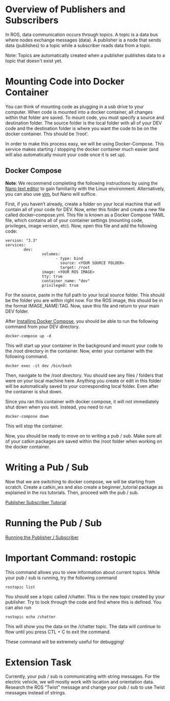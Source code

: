 # Overview of Publishers and Subscribers
In ROS, data communication occurs through topics. A topic is a data bus where nodes exchange messages (data). A publisher is a node that sends data (publishes) to a topic while a subscriber reads data from a topic.

Note: Topics are automatically created when a publisher publishes data to a topic that doesn't exist yet.

# Mounting Code into Docker Container
You can think of mounting code as plugging in a usb drive to your computer. When code is mounted into a docker container, all changes within that folder are saved. To mount code, you must specify a source and destination folder. The source folder is the local folder with all of your DEV code and the destination folder is where you want the code to be on the docker container. This should be ‘/root’.

In order to make this process easy, we will be using Docker-Compose. This service makes starting / stopping the docker container much easier (and will also automatically mount your code once it is set up).

## Docker Compose
**Note**: We recommend completing the following instructions by using the [Nano text editor](https://www.howtoforge.com/linux-nano-command/) to gain familiarity with the Linux environment. Alternatively, you can also use [vim](https://www.howtoforge.com/vim-basics), but Nano will suffice.

First, if you haven’t already, create a folder on your local machine that will contain all of your code for DEV. Now, enter this folder and create a new file called docker-compose.yml. This file is known as a Docker Compose YAML file, which contains all of your container settings (mounting code, privileges, image version, etc). Now, open this file and add the following code:
```
version: "3.3"
services:
        dev:
                volumes:
                      - type: bind
                        source: <YOUR SOURCE FOLDER>
                        target: /root
                image: <YOUR ROS IMAGE>
                tty: true
                container_name: "dev"
                privileged: true
```
For the source, paste in the full path to your local source folder. This should be the folder you are within right now. For the ROS image, this should be in the format IMAGE_NAME:TAG. Now, save this file and return to your main DEV folder.

After [Installing Docker Compose](https://docs.docker.com/compose/install/), you should be able to run the following command from your DEV directory.
```
docker-compose up -d
```
This will start up your container in the background and mount your code to the /root directory in the container. Now, enter your container with the following command.
```
docker exec -it dev /bin/bash
```
Then, navigate to the /root directory. You should see any files / folders that were on your local machine here. Anything you create or edit in this folder will be automatically saved to your corresponding local folder. Even after the container is shut down.

Since you ran this container with docker compose, it will not immediately shut down when you exit. Instead, you need to run
```
docker-compose down
```
This will stop the container.

Now, you should be ready to move on to writing a pub / sub. Make sure all of your catkin packages are saved within the /root folder when working on the docker container.

# Writing a Pub / Sub
Now that we are switching to docker compose, we will be starting from scratch. Create a catkin_ws and also create a beginner_tutorial package as explained in the ros tutorials. Then, proceed with the pub / sub.

[Publisher Subscriber Tutorial](http://wiki.ros.org/ROS/Tutorials/WritingPublisherSubscriber%28python%29)

# Running the Pub / Sub
[Running the Publisher / Subscriber](http://wiki.ros.org/ROS/Tutorials/ExaminingPublisherSubscriber)

# Important Command: rostopic
This command allows you to view information about current topics. While your pub / sub is running, try the following command
```
rostopic list
```
You should see a topic called /chatter. This is the new topic created by your publisher. Try to look through the code and find where this is defined. You can also run
```
rostopic echo /chatter
```
This will show you the data on the /chatter topic. The data will continue to flow until you press CTL + C to exit the command.

These command will be extremely useful for debugging!

# Extension Task
Currently, your pub / sub is communicating with string messages. For the electric vehicle, we will mostly work with location and orientation data. Research the ROS “Twist” message and change your pub / sub to use Twist messages instead of strings.

